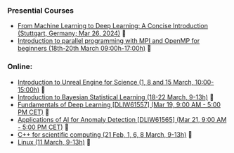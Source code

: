 ### Presential Courses

- [From Machine Learning to Deep Learning: A Concise Introduction (Stuttgart, Germany; Mar 26, 2024)](https://www.hlrs.de/training/2024/dl-hlrs) 🔴
- [Introduction to parallel programming with MPI and OpenMP for beginners (18th-20th March 09:00h-17:00h)](https://www.fz-juelich.de/en/ias/jsc/news/events/training-courses/2024/mpi-intro) 🔴


### Online:

- [Introduction to Unreal Engine for Science (1, 8 and 15 March, 10:00-15:00h)](https://www.gauss-centre.eu/trainingsworkshops/?dfxid=562) 🔴
- [Introduction to Bayesian Statistical Learning (18-22 March, 9-13h)](https://www.gauss-centre.eu/trainingsworkshops/?dfxid=566) 🔴
- [Fundamentals of Deep Learning [DLIW61557] (Mar 19, 9:00 AM - 5:00 PM CET)](https://www.nvidia.com/gtc/session-catalog/?tab.allsessions=1700692987788001F1cG&search.sessiontype=1701905400491001STQ1&search=DLIW61557#/session/1694112676966001AIrI) 🔴
- [Applications of AI for Anomaly Detection [DLIW61565] (Mar 21, 9:00 AM - 5:00 PM CET)](https://www.nvidia.com/gtc/session-catalog/?tab.allsessions=1700692987788001F1cG&search.sessiontype=1701905400491001STQ1&search=DLIW61565#/session/1694112677451001AOTu) 🔴
- [C++ for scientific computing (21 Feb, 1, 6, 8 March, 9-13h)](https://admin.kuleuven.be/icts/opleidingen/opleidingsaanbod/c-for-scientific-computing) 🔴
- [Linux (11 March, 9-13h)](https://admin.kuleuven.be/icts/opleidingen/opleidingsaanbod/linux-tools-online) 🔴

